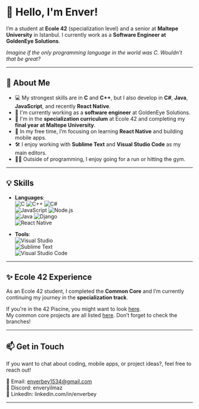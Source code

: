 # 👋 **Hello, I'm Enver!**

I’m a student at **Ecole 42** (specialization level) and a senior at **Maltepe University** in Istanbul. I currently work as a **Software Engineer at GoldenEye Solutions**.

*Imagine if the only programming language in the world was C. Wouldn't that be great?*

<!--📺 Check out my YouTube channel for software tutorials and content: [My YouTube Channel](https://www.youtube.com/@enverbeyTR)-->

---

## 🚀 **About Me**
- 💻 My strongest skills are in **C** and **C++**, but I also develop in **C#**, **Java**, **JavaScript**, and recently **React Native**.
- 🎯 I'm currently working as a **software engineer** at GoldenEye Solutions.
- 🧠 I'm in the **specialization curriculum** at Ecole 42 and completing my **final year at Maltepe University**.
- 🌱 In my free time, I’m focusing on learning **React Native** and building mobile apps.
- 🛠 I enjoy working with **Sublime Text** and **Visual Studio Code** as my main editors.
- 🏃‍♂️ Outside of programming, I enjoy going for a run or hitting the gym.

---

## 💡 **Skills**
- **Languages**:  
  ![C](https://img.shields.io/badge/C-green) ![C++](https://img.shields.io/badge/C++-green) ![C#](https://img.shields.io/badge/C%23-green) <br>
  ![JavaScript](https://img.shields.io/badge/JavaScript-green)  ![Node.js](https://img.shields.io/badge/Node.js-green) <br>
  ![Java](https://img.shields.io/badge/Java-yellow) ![Django](https://img.shields.io/badge/Django-yellow) <br>
  ![React Native](https://img.shields.io/badge/React_Native-blue)
    
- **Tools**:  
  ![Visual Studio](https://img.shields.io/badge/Visual_Studio-IDE-blue) <br>
  ![Sublime Text](https://img.shields.io/badge/Sublime_Text-Editor-blue) <br>
  ![Visual Studio Code](https://img.shields.io/badge/Visual_Studio_Code-Editor-blue)

---

## ✨ **Ecole 42 Experience**
As an Ecole 42 student, I completed the **Common Core** and I’m currently continuing my journey in the **specialization track**.

If you're in the 42 Piscine, you might want to look [here](https://github.com/enverbey/42Piscine).  
My common core projects are all listed [here](https://github.com/enverbey/42CommonCore). Don’t forget to check the branches!

---

## 📫 **Get in Touch**
If you want to chat about coding, mobile apps, or project ideas?, feel free to reach out! <br>

📧 Email: [enverbey1534@gmail.com](mailto:enverbey1534@gmail.com) <br>
💬 Discord: enveryilmaz <br>
🔗 LinkedIn: linkedin.com/in/enverbey

---
